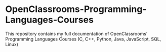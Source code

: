# OpenClassrooms-Programming-Languages-Courses
This repository contains my full documentation of OpenClassrooms' Programming Languages Courses (C, C++, Python, Java, JavaScript, SQL, Linux)
